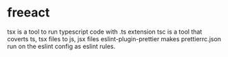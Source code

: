 # freeact

tsx is a tool to run typescript code with .ts extension
tsc is a tool that coverts ts, tsx files to js, jsx files
eslint-plugin-prettier makes prettierrc.json run on the eslint config as eslint rules.